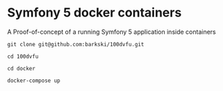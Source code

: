 # Symfony 5 docker containers

A Proof-of-concept of a running Symfony 5 application inside containers

```
git clone git@github.com:barkski/100dvfu.git

cd 100dvfu

cd docker

docker-compose up
```
